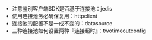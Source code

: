 - 注意鉴别客户端SDK是否基于连接池：jedis
- 使用连接池务必确保复用：httpclient
- 连接池的配置不是一成不变的：datasource
- 三种连接池如何设置两种『连接超时』：twotimeoutconfig